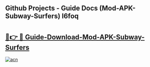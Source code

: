 ## Github Projects - Guide Docs (Mod-APK-Subway-Surfers) l6foq

# <h2><a href="https://apkcomod.com?title=Mod-APK-Subway-Surfers">🔗👉 🔴 Guide-Download-Mod-APK-Subway-Surfers </a></h2>

[![acn](https://github.com/user-attachments/assets/0f9c940e-d8b0-45ae-aac7-cd30a18b3e1c)](https://apkcomod.com?title=Mod-APK-Subway-Surfers)
